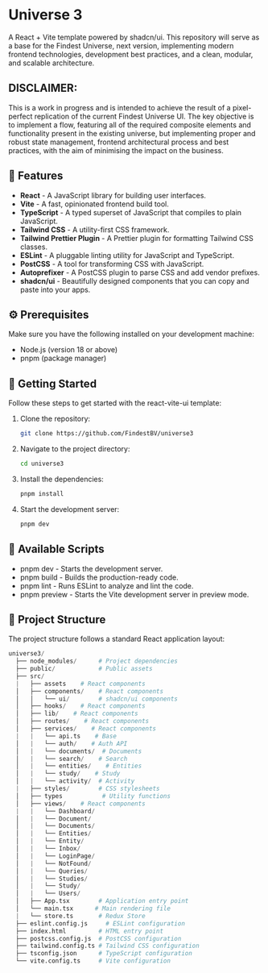 # Universe 3
A React + Vite template powered by shadcn/ui. This repository will serve as a base for the Findest Universe, next version, implementing modern frontend technologies, development best practices, and a clean, modular, and scalable architecture.

## DISCLAIMER: 
This is a work in progress and is intended to achieve the result of a pixel-perfect replication of the current Findest Universe UI.
The key objective is to implement a flow, featuring all of the required composite elements and functionality present in the existing universe, but implementing proper and robust state management, frontend architectural process and best practices, with the aim of minimising the impact on the business.

## 🎉 Features

- **React** - A JavaScript library for building user interfaces.
- **Vite** - A fast, opinionated frontend build tool.
- **TypeScript** - A typed superset of JavaScript that compiles to plain JavaScript.
- **Tailwind CSS** - A utility-first CSS framework.
- **Tailwind Prettier Plugin** - A Prettier plugin for formatting Tailwind CSS classes.
- **ESLint** - A pluggable linting utility for JavaScript and TypeScript.
- **PostCSS** - A tool for transforming CSS with JavaScript.
- **Autoprefixer** - A PostCSS plugin to parse CSS and add vendor prefixes.
- **shadcn/ui** - Beautifully designed components that you can copy and paste into your apps.

## ⚙️ Prerequisites

Make sure you have the following installed on your development machine:

- Node.js (version 18 or above)
- pnpm (package manager)

## 🚀 Getting Started

Follow these steps to get started with the react-vite-ui template:

1. Clone the repository:

   ```bash
   git clone https://github.com/FindestBV/universe3
   ```

2. Navigate to the project directory:

   ```bash
   cd universe3
   ```

3. Install the dependencies:

   ```bash
   pnpm install
   ```

4. Start the development server:

   ```bash
   pnpm dev
   ```

## 📜 Available Scripts

- pnpm dev - Starts the development server.
- pnpm build - Builds the production-ready code.
- pnpm lint - Runs ESLint to analyze and lint the code.
- pnpm preview - Starts the Vite development server in preview mode.

## 📂 Project Structure

The project structure follows a standard React application layout:

```python
universe3/
  ├── node_modules/      # Project dependencies
  ├── public/            # Public assets
  ├── src/
  |   ├── assets    # React components
  │   ├── components/    # React components
  │   │   └── ui/        # shadcn/ui components
  │   ├── hooks/    # React components
  │   ├── lib/    # React components
  │   ├── routes/    # React components
  │   ├── services/    # React components
  |   |   └── api.ts    # Base 
  │   |   └── auth/    # Auth API
  │   |   └── documents/  # Documents
  │   |   └── search/    # Search
  │   |   └── entities/    # Entities
  │   |   └── study/    # Study 
  │   |   └── activity/  # Activity 
  |   ├── styles/        # CSS stylesheets
  │   ├── types           # Utility functions
  │   ├── views/    # React components
  |   |   └── Dashboard/    
  │   |   └── Document/   
  │   |   └── Documents/  
  │   |   └── Entities/  
  │   |   └── Entity/    
  │   |   └── Inbox/   
  │   |   └── LoginPage/  
  │   |   └── NotFound/   
  │   |   └── Queries/  
  │   |   └── Studies/   
  │   |   └── Study/  
  │   |   └── Users/  
  │   ├── App.tsx        # Application entry point
  │   └── main.tsx      # Main rendering file
  |   └── store.ts       # Redux Store
  ├── eslint.config.js     # ESLint configuration
  ├── index.html         # HTML entry point
  ├── postcss.config.js  # PostCSS configuration
  ├── tailwind.config.ts # Tailwind CSS configuration
  ├── tsconfig.json      # TypeScript configuration
  └── vite.config.ts     # Vite configuration
```
